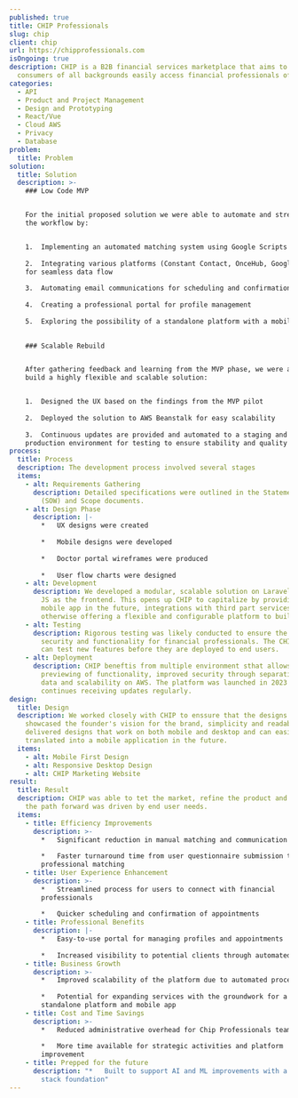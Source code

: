 ```yaml
---
published: true
title: CHIP Professionals
slug: chip
client: chip
url: https://chipprofessionals.com
isOngoing: true
description: CHIP is a B2B financial services marketplace that aims to help
  consumers of all backgrounds easily access financial professionals of color.
categories:
  - API
  - Product and Project Management
  - Design and Prototyping
  - React/Vue
  - Cloud AWS
  - Privacy
  - Database
problem:
  title: Problem
solution:
  title: Solution
  description: >-
    ### Low Code MVP


    For the initial proposed solution we were able to automate and streamline
    the workflow by:


    1.  Implementing an automated matching system using Google Scripts
        
    2.  Integrating various platforms (Constant Contact, OnceHub, Google Sheets)
    for seamless data flow
        
    3.  Automating email communications for scheduling and confirmations
        
    4.  Creating a professional portal for profile management
        
    5.  Exploring the possibility of a standalone platform with a mobile app
        

    ### Scalable Rebuild


    After gathering feedback and learning from the MVP phase, we were able to
    build a highly flexible and scalable solution:


    1.  Designed the UX based on the findings from the MVP pilot
        
    2.  Deployed the solution to AWS Beanstalk for easy scalability
        
    3.  Continuous updates are provided and automated to a staging and
    production environment for testing to ensure stability and quality
process:
  title: Process
  description: The development process involved several stages
  items:
    - alt: Requirements Gathering
      description: Detailed specifications were outlined in the Statement of Work
        (SOW) and Scope documents.
    - alt: Design Phase
      description: |-
        *   UX designs were created
            
        *   Mobile designs were developed
            
        *   Doctor portal wireframes were produced
            
        *   User flow charts were designed
    - alt: Development
      description: We developed a modular, scalable solution on Laravel PHP with Vue
        JS as the frontend. This opens up CHIP to capitalize by providing a
        mobile app in the future, integrations with third part services and
        otherwise offering a flexible and configurable platform to build on.
    - alt: Testing
      description: Rigorous testing was likely conducted to ensure the platform's
        security and functionality for financial professionals. The CHIP tram
        can test new features before they are deployed to end users.
    - alt: Deployment
      description: CHIP beneftis from multiple environment sthat allows for the
        previewing of functionality, improved security through separation of
        data and scalability on AWS. The platform was launched in 2023 and
        continues receiving updates regularly.
design:
  title: Design
  description: We worked closely with CHIP to enssure that the designs we created
    showcased the founder's vision for the brand, simplicity and readability. We
    delivered designs that work on both mobile and desktop and can easily be
    translated into a mobile application in the future.
  items:
    - alt: Mobile First Design
    - alt: Responsive Desktop Design
    - alt: CHIP Marketing Website
result:
  title: Result
  description: CHIP was able to tet the market, refine the product and ensure that
    the path forward was driven by end user needs.
  items:
    - title: Efficiency Improvements
      description: >-
        *   Significant reduction in manual matching and communication processes
            
        *   Faster turnaround time from user questionnaire submission to
        professional matching
    - title: User Experience Enhancement
      description: >-
        *   Streamlined process for users to connect with financial
        professionals
            
        *   Quicker scheduling and confirmation of appointments
    - title: Professional Benefits
      description: |-
        *   Easy-to-use portal for managing profiles and appointments
            
        *   Increased visibility to potential clients through automated matching
    - title: Business Growth
      description: >-
        *   Improved scalability of the platform due to automated processes
            
        *   Potential for expanding services with the groundwork for a
        standalone platform and mobile app
    - title: Cost and Time Savings
      description: >-
        *   Reduced administrative overhead for Chip Professionals team
            
        *   More time available for strategic activities and platform
        improvement
    - title: Prepped for the future
      description: "*   Built to support AI and ML improvements with a solid data
        stack foundation"
---
```

